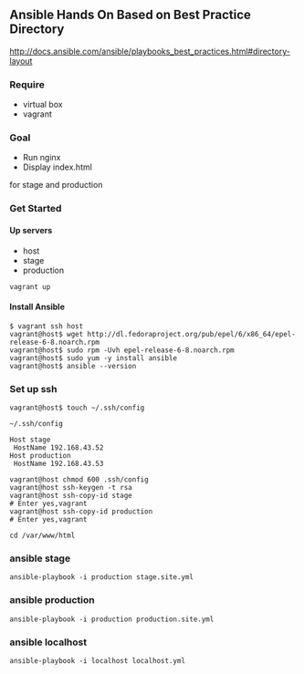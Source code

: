 ## Ansible Hands On Based on Best Practice Directory

http://docs.ansible.com/ansible/playbooks_best_practices.html#directory-layout

### Require

- virtual box
- vagrant

### Goal

- Run nginx
- Display index.html

for stage and production

### Get Started

#### Up servers

- host
- stage
- production

`vagrant up`

#### Install Ansible

```
$ vagrant ssh host
vagrant@host$ wget http://dl.fedoraproject.org/pub/epel/6/x86_64/epel-release-6-8.noarch.rpm
vagrant@host$ sudo rpm -Uvh epel-release-6-8.noarch.rpm
vagrant@host$ sudo yum -y install ansible
vagrant@host$ ansible --version
```

### Set up ssh

```
vagrant@host$ touch ~/.ssh/config
```

`~/.ssh/config`

```
Host stage
 HostName 192.168.43.52
Host production
 HostName 192.168.43.53
```

```
vagrant@host chmod 600 .ssh/config
vagrant@host ssh-keygen -t rsa
vagrant@host ssh-copy-id stage
# Enter yes,vagrant
vagrant@host ssh-copy-id production
# Enter yes,vagrant
```

`cd /var/www/html`

### ansible stage

```
ansible-playbook -i production stage.site.yml
```

### ansible production

```
ansible-playbook -i production production.site.yml
```

### ansible localhost

```
ansible-playbook -i localhost localhost.yml
```